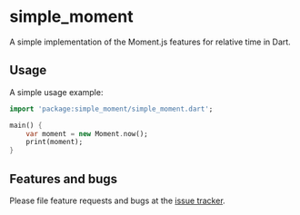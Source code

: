 # simple_moment

A simple implementation of the Moment.js features for relative time in Dart.

## Usage

A simple usage example:

```dart
import 'package:simple_moment/simple_moment.dart';

main() {
    var moment = new Moment.now();
    print(moment);
}
```

## Features and bugs

Please file feature requests and bugs at the [issue tracker][tracker].

[tracker]: http://example.com/issues/replaceme
